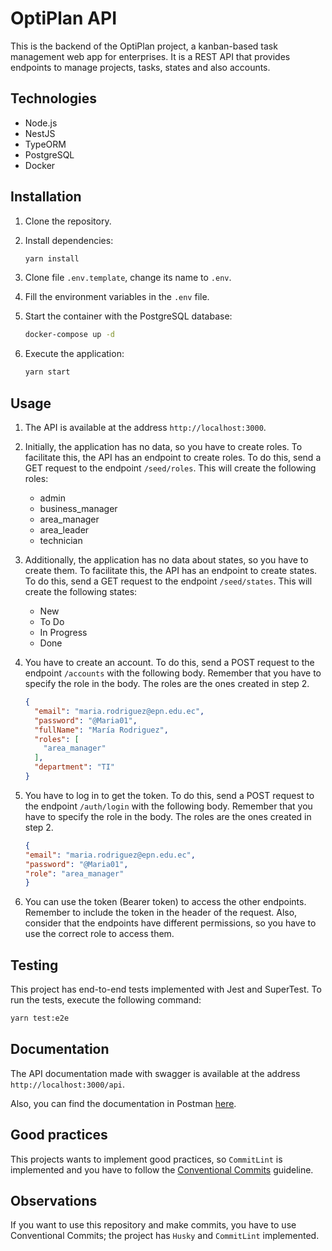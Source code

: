 # OptiPlan API

This is the backend of the OptiPlan project,  a kanban-based task management web app for enterprises. It is a REST API that provides endpoints to manage projects, tasks, states and also accounts.

## Technologies

- Node.js
- NestJS
- TypeORM
- PostgreSQL
- Docker

## Installation

1. Clone the repository.
2. Install dependencies:

    ```bash
    yarn install
    ```

3. Clone file ```.env.template```, change its name to ```.env```.
4. Fill the environment variables in the ```.env``` file.
5. Start the container with the PostgreSQL database:

    ```bash
    docker-compose up -d
    ```

6. Execute the application:

    ```bash
    yarn start
    ```

## Usage

1. The API is available at the address ```http://localhost:3000```.
2. Initially, the application has no data, so you have to create roles. To facilitate this, the API has an endpoint to create roles. To do this, send a GET request to the endpoint ```/seed/roles```. This will create the following roles:

    - admin
    - business_manager
    - area_manager
    - area_leader
    - technician

3. Additionally, the application has no data about states, so you have to create them. To facilitate this, the API has an endpoint to create states. To do this, send a GET request to the endpoint ```/seed/states```. This will create the following states:

    - New
    - To Do
    - In Progress
    - Done

4. You have to create an account. To do this, send a POST request to the endpoint ```/accounts``` with the following body. Remember that you have to specify the role in the body. The roles are the ones created in step 2.

    ```json
    {
      "email": "maria.rodriguez@epn.edu.ec",
      "password": "@Maria01",
      "fullName": "María Rodriguez",
      "roles": [
        "area_manager"
      ],
      "department": "TI"
    }
    ```

5. You have to log in to get the token. To do this, send a POST request to the endpoint ```/auth/login``` with the following body. Remember that you have to specify the role in the body. The roles are the ones created in step 2.

    ```json
    {
    "email": "maria.rodriguez@epn.edu.ec",
    "password": "@Maria01",
    "role": "area_manager"
    }
    ```

6. You can use the token (Bearer token) to access the other endpoints. Remember to include the token in the header of the request. Also, consider that the endpoints have different permissions, so you have to use the correct role to access them.

## Testing

This project has end-to-end tests implemented with Jest and SuperTest. To run the tests, execute the following command:

```bash
yarn test:e2e
```

## Documentation

The API documentation made with swagger is available at the address ```http://localhost:3000/api```.

Also, you can find the documentation in Postman [here](https://documenter.getpostman.com/view/5249295/2sA3kYjL6A).

## Good practices

This projects wants to implement good practices, so `CommitLint` is implemented and you have to follow the [Conventional Commits](https://www.conventionalcommits.org/en/v1.0.0/#:~:text=The%20Conventional%20Commits%20specification%20is,automated%20tools%20on%20top%20of) guideline.

## Observations

If you want to use this repository and make commits, you have to use Conventional Commits; the project has `Husky` and `CommitLint` implemented.
